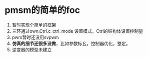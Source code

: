 # pmsm的简单的foc
1. 暂时实现个简单的框架
2. 三环通过own.Ctrl.c_ctrl_mode 设置模式，Ctrl的结构体设置控制量
3. pwm暂时还没用svpwm
4. **仿真的细节还很多没做**，比如参数标幺，控制器优化，整定。
5. 逆变器的模型未建立
